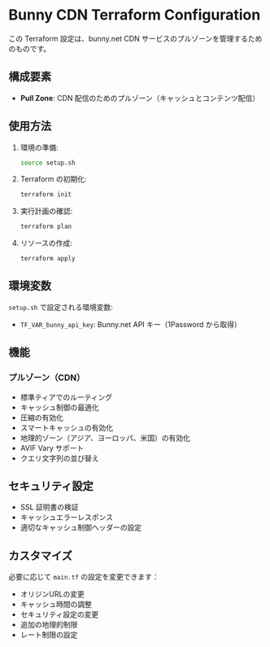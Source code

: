 # Bunny CDN Terraform Configuration

この Terraform 設定は、bunny.net CDN サービスのプルゾーンを管理するためのものです。

## 構成要素

- **Pull Zone**: CDN 配信のためのプルゾーン（キャッシュとコンテンツ配信）

## 使用方法

1. 環境の準備:
   ```bash
   source setup.sh
   ```

2. Terraform の初期化:
   ```bash
   terraform init
   ```

3. 実行計画の確認:
   ```bash
   terraform plan
   ```

4. リソースの作成:
   ```bash
   terraform apply
   ```

## 環境変数

`setup.sh` で設定される環境変数:
- `TF_VAR_bunny_api_key`: Bunny.net API キー（1Password から取得）

## 機能

### プルゾーン（CDN）
- 標準ティアでのルーティング
- キャッシュ制御の最適化
- 圧縮の有効化
- スマートキャッシュの有効化
- 地理的ゾーン（アジア、ヨーロッパ、米国）の有効化
- AVIF Vary サポート
- クエリ文字列の並び替え

## セキュリティ設定

- SSL 証明書の検証
- キャッシュエラーレスポンス
- 適切なキャッシュ制御ヘッダーの設定

## カスタマイズ

必要に応じて `main.tf` の設定を変更できます：
- オリジンURLの変更
- キャッシュ時間の調整
- セキュリティ設定の変更
- 追加の地理的制限
- レート制限の設定
